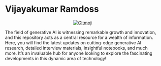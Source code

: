# Vijayakumar Ramdoss


<div style="display: flex; justify-content: center;">

<a href="https://gitmoji.dev">
  <img src="https://img.shields.io/badge/gitmoji-%20😜%20😍-FFDD67.svg" alt="Gitmoji">
</a>
</div>

The field of generative AI is witnessing remarkable growth and innovation, and this repository acts as a central resource for a wealth of information. Here, you will find the latest updates on cutting-edge generative AI research, detailed interview materials, insightful notebooks, and much more. It’s an invaluable hub for anyone looking to explore the fascinating developments in this dynamic area of technology!
